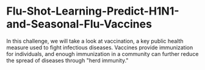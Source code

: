 # Flu-Shot-Learning-Predict-H1N1-and-Seasonal-Flu-Vaccines
In this challenge, we will take a look at vaccination, a key public health measure used to fight infectious diseases. Vaccines provide immunization for individuals, and enough immunization in a community can further reduce the spread of diseases through "herd immunity."
